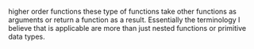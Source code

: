 higher order functions
these type of functions take other functions as arguments or return a function as a result. Essentially the terminology I believe that is applicable are more than just nested functions or primitive data types.